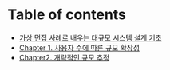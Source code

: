 # Table of contents

* [가상 면접 사례로 배우는 대규모 시스템 설계 기초](README.md)
* [Chapter 1. 사용자 수에 따른 규모 확장성](chapter-1..md)
* [Chapter2. 개략적인 규모 추정](chapter2..md)
